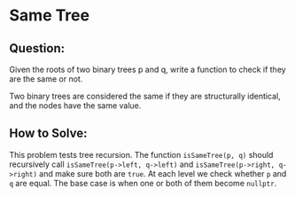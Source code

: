 # Same Tree

## Question:

Given the roots of two binary trees p and q, write a function to check if they are the same or not.

Two binary trees are considered the same if they are structurally identical, and the nodes have the same value.

## How to Solve:

This problem tests tree recursion. The function `isSameTree(p, q)`
should recursively call `isSameTree(p->left, q->left)` and
`isSameTree(p->right, q->right)` and make sure both are `true`. At
each level we check whether `p` and `q` are equal. The base case is
when one or both of them become `nullptr`.
